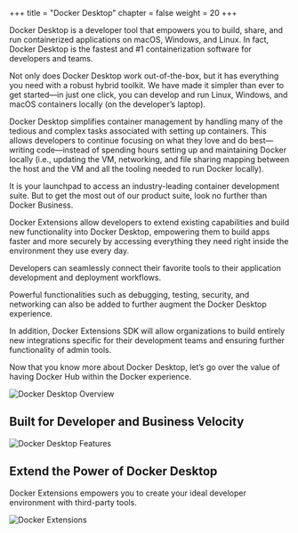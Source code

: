+++
title = "Docker Desktop"
chapter = false
weight = 20
+++

Docker Desktop is a developer tool that empowers you to build, share, and run containerized applications on macOS, Windows, and Linux. In fact, Docker Desktop is the fastest and #1 containerization software for developers and teams.

Not only does Docker Desktop work out-of-the-box, but it has everything you need with a robust hybrid toolkit. We have made it simpler than ever to get started—in just one click, you can develop and run Linux, Windows, and macOS containers locally (on the developer’s laptop).

Docker Desktop simplifies container management by handling many of the tedious and complex tasks associated with setting up containers. This allows developers to continue focusing on what they love and do best—writing code—instead of spending hours setting up and maintaining Docker locally (i.e., updating the VM, networking, and file sharing mapping between the host and the VM and all the tooling needed to run Docker locally).

It is your launchpad to access an industry-leading container development suite. But to get the most out of our product suite, look no further than Docker Business.

Docker Extensions allow developers to extend existing capabilities and build new functionality into Docker Desktop, empowering them to build apps faster and more securely by accessing everything they need right inside the environment they use every day.

Developers can seamlessly connect their favorite tools to their application development and deployment workflows.

Powerful functionalities such as debugging, testing, security, and networking can also be added to further augment the Docker Desktop experience.

In addition, Docker Extensions SDK will allow organizations to build entirely new integrations specific for their development teams and ensuring further functionality of admin tools.

Now that you know more about Docker Desktop, let’s go over the value of having Docker Hub within the Docker experience.

![Docker Desktop Overview](/images/Docker_Desktop_Overview.png)

## Built for Developer and Business Velocity

![Docker Desktop Features](/images/Docker_Desktop_Features.png)

## Extend the Power of Docker Desktop

Docker Extensions empowers you to create your ideal developer environment with third-party tools.

![Docker Extensions](/images/Docker_Extensions.png)
